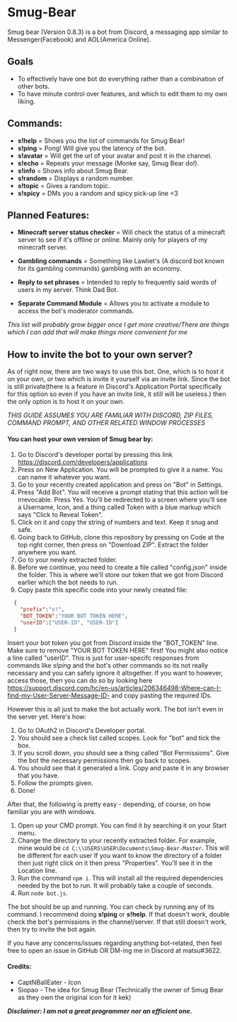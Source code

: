 # Smug-Bear
Smug bear (Version 0.8.3) is a bot from Discord, a messaging app similar to Messenger(Facebook) and AOL(America Online).

## Goals

* To effectively have one bot do everything rather than a combination of other bots.
* To have minute control over features, and which to edit them to my own liking.

## Commands:

* **s!help** = Shows you the list of commands for Smug Bear!
* **s!ping** = Pong! Will give you the latency of the bot.
* **s!avatar** = Will get the url of your avatar and post it in the channel.
* **s!echo** = Repeats your message (Monke say, Smug Bear do!).
* **s!info** = Shows info about Smug Bear.
* **s!random** = Displays a random number.
* **s!topic** = Gives a random topic.
* **s!spicy** = DMs you a random and spicy pick-up line <3

## Planned Features:

* **Minecraft server status checker** = Will check the status of a minecraft server to see if it's offline or online. Mainly only for players of my minecraft server.

* **Gambling commands** = Something like Lawliet's (A discord bot known for its gambling commands) gambling with an economy.

* **Reply to set phrases** = Intended to reply to frequently said words of users in my server. Think Dad Bot.

* **Separate Command Module** = Allows you to activate a module to access the bot's moderator commands.

*This list will probably grow bigger once I get more creative/There are things which I can add that will make things more convenient for me*

## How to invite the bot to your own server?

As of right now, there are two ways to use this bot. One, which is to host it on your own, or two which is invite it yourself via an invite link.
Since the bot is still private(there is a feature in Discord's Application Portal specifically for this option so even if you have an invite link, it still will be useless.) then the only option is to host it on your own. 

*THIS GUIDE ASSUMES YOU ARE FAMILIAR WITH DISCORD, ZIP FILES, COMMAND PROMPT, AND OTHER RELATED WINDOW PROCESSES*
#### You can host your own version of Smug bear by:

1. Go to Discord's developer portal by pressing this link https://discord.com/developers/applications
1. Press on New Application. You will be prompted to give it a name. You can name it whatever you want.
1. Go to your recently created application and press on "Bot" in Settings.
1. Press "Add Bot". You will receive a prompt stating that this action will be irrevocable. Press Yes. You'll be redirected to a screen where you'll see a Username, Icon, and a thing called Token with a blue markup which says "Click to Reveal Token".
1. Click on it and copy the string of numbers and text. Keep it snug and safe.
1. Going back to GitHub, clone this repository by pressing on Code at the top right corner, then press on "Download ZIP". Extract the folder anywhere you want.
1. Go to your newly extracted folder.
1. Before we continue, you need to create a file called "config.json" inside the folder. This is where we'll store our token that we got from Discord earlier which the bot needs to run.
1. Copy paste this specific code into your newly created file:
```json
  {
    "prefix":"s!",
    "BOT_TOKEN":"YOUR BOT TOKEN HERE",
    "userID":["USER-ID", "USER-ID"]
  }
```
Insert your bot token you got from Discord inside the "BOT_TOKEN" line. Make sure to remove "YOUR BOT TOKEN HERE" first! 
You might also notice a line called "userID". This is just for user-specifc responses from commands like *s!ping* and the bot's other commands so its not really necessary and you can safely ignore it altogether. If you want to however, access those, then you can do so by looking here https://support.discord.com/hc/en-us/articles/206346498-Where-can-I-find-my-User-Server-Message-ID- and copy pasting the required IDs.

However this is all just to make the bot actually work. The bot isn't even in the server yet. Here's how:
1. Go to OAuth2 in Discord's Developer portal.
1. You should see a check list called scopes. Look for "bot" and tick the box.
1. If you scroll down, you should see a thing called "Bot Permissions". Give the bot the necessary permissions then go back to scopes.
1. You should see that it generated a link. Copy and paste it in any browser that you have.
1. Follow the prompts given.
1. Done!

After that, the following is pretty easy - depending, of course, on how familiar you are with windows.
1. Open up your CMD prompt. You can find it by searching it on your Start menu.
1. Change the directory to your recently extracted folder. For example, mine would be `cd C:\\USERS\USER\Documents\Smug-Bear-Master`. This will be different for each user  If you want to know the directory of a folder then just right click on it then press "Properties". You'll see it in the Location line.
1. Run the command `npm i`. This will install all the required dependencies needed by the bot to run. It will probably take a couple of seconds.
1. Run `node bot.js`.

The bot should be up and running. You can check by running any of its command. I recommend doing **s!ping** or **s!help**. If that doesn't work, double check the bot's permissions in the channel/server. If that still doesn't work, then try to invite the bot again.

If you have any concerns/issues regarding anything bot-related, then feel free to open an issue in GitHub OR DM-ing me in Discord at matsu#3622.

#### Credits:
* CaptNBallEater - Icon
* Siopao - The idea for Smug Bear (Technically the owner of Smug Bear as they own the original icon for it kek)

***Disclaimer: I am not a great programmer nor an efficient one.***
